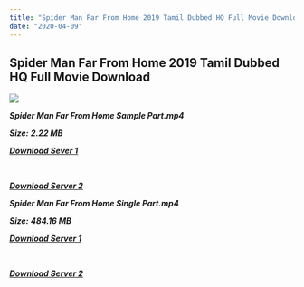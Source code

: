 ```yaml
---
title: "Spider Man Far From Home 2019 Tamil Dubbed HQ Full Movie Download"
date: "2020-04-09"
---
```


## Spider Man Far From Home 2019 Tamil Dubbed HQ Full Movie Download

![](https://images.moviebuff.com/071e916e-afd4-45ef-9fe4-ad6ba9e27c93?w=1000)

**_Spider Man Far From Home Sample Part.mp4_**

**_Size:_** **_2.22 MB_**

**_[Download Sever 1](http://b7.wetransfer.vip/files/Tamil{b337cb003d07febca875724d018e20f8c1927a284fdd439ea607fcc650de5bb7}20Dubbed{b337cb003d07febca875724d018e20f8c1927a284fdd439ea607fcc650de5bb7}20Movies/Tamil{b337cb003d07febca875724d018e20f8c1927a284fdd439ea607fcc650de5bb7}202019{b337cb003d07febca875724d018e20f8c1927a284fdd439ea607fcc650de5bb7}20Dubbed{b337cb003d07febca875724d018e20f8c1927a284fdd439ea607fcc650de5bb7}20Movies/Spider{b337cb003d07febca875724d018e20f8c1927a284fdd439ea607fcc650de5bb7}20Man{b337cb003d07febca875724d018e20f8c1927a284fdd439ea607fcc650de5bb7}20Far{b337cb003d07febca875724d018e20f8c1927a284fdd439ea607fcc650de5bb7}20From{b337cb003d07febca875724d018e20f8c1927a284fdd439ea607fcc650de5bb7}20Home{b337cb003d07febca875724d018e20f8c1927a284fdd439ea607fcc650de5bb7}20(2019)/Spider{b337cb003d07febca875724d018e20f8c1927a284fdd439ea607fcc650de5bb7}20Man{b337cb003d07febca875724d018e20f8c1927a284fdd439ea607fcc650de5bb7}20Far{b337cb003d07febca875724d018e20f8c1927a284fdd439ea607fcc650de5bb7}20From{b337cb003d07febca875724d018e20f8c1927a284fdd439ea607fcc650de5bb7}20Home{b337cb003d07febca875724d018e20f8c1927a284fdd439ea607fcc650de5bb7}20(2019){b337cb003d07febca875724d018e20f8c1927a284fdd439ea607fcc650de5bb7}20BDRip/Spider{b337cb003d07febca875724d018e20f8c1927a284fdd439ea607fcc650de5bb7}20Man{b337cb003d07febca875724d018e20f8c1927a284fdd439ea607fcc650de5bb7}20Far{b337cb003d07febca875724d018e20f8c1927a284fdd439ea607fcc650de5bb7}20From{b337cb003d07febca875724d018e20f8c1927a284fdd439ea607fcc650de5bb7}20Home{b337cb003d07febca875724d018e20f8c1927a284fdd439ea607fcc650de5bb7}20(2019){b337cb003d07febca875724d018e20f8c1927a284fdd439ea607fcc650de5bb7}20Sample{b337cb003d07febca875724d018e20f8c1927a284fdd439ea607fcc650de5bb7}20(640x360).mp4)_**

**_[  
](http://b7.wetransfer.vip/files/Tamil{b337cb003d07febca875724d018e20f8c1927a284fdd439ea607fcc650de5bb7}20Dubbed{b337cb003d07febca875724d018e20f8c1927a284fdd439ea607fcc650de5bb7}20Movies/Tamil{b337cb003d07febca875724d018e20f8c1927a284fdd439ea607fcc650de5bb7}202019{b337cb003d07febca875724d018e20f8c1927a284fdd439ea607fcc650de5bb7}20Dubbed{b337cb003d07febca875724d018e20f8c1927a284fdd439ea607fcc650de5bb7}20Movies/Spider{b337cb003d07febca875724d018e20f8c1927a284fdd439ea607fcc650de5bb7}20Man{b337cb003d07febca875724d018e20f8c1927a284fdd439ea607fcc650de5bb7}20Far{b337cb003d07febca875724d018e20f8c1927a284fdd439ea607fcc650de5bb7}20From{b337cb003d07febca875724d018e20f8c1927a284fdd439ea607fcc650de5bb7}20Home{b337cb003d07febca875724d018e20f8c1927a284fdd439ea607fcc650de5bb7}20(2019)/Spider{b337cb003d07febca875724d018e20f8c1927a284fdd439ea607fcc650de5bb7}20Man{b337cb003d07febca875724d018e20f8c1927a284fdd439ea607fcc650de5bb7}20Far{b337cb003d07febca875724d018e20f8c1927a284fdd439ea607fcc650de5bb7}20From{b337cb003d07febca875724d018e20f8c1927a284fdd439ea607fcc650de5bb7}20Home{b337cb003d07febca875724d018e20f8c1927a284fdd439ea607fcc650de5bb7}20(2019){b337cb003d07febca875724d018e20f8c1927a284fdd439ea607fcc650de5bb7}20BDRip/Spider{b337cb003d07febca875724d018e20f8c1927a284fdd439ea607fcc650de5bb7}20Man{b337cb003d07febca875724d018e20f8c1927a284fdd439ea607fcc650de5bb7}20Far{b337cb003d07febca875724d018e20f8c1927a284fdd439ea607fcc650de5bb7}20From{b337cb003d07febca875724d018e20f8c1927a284fdd439ea607fcc650de5bb7}20Home{b337cb003d07febca875724d018e20f8c1927a284fdd439ea607fcc650de5bb7}20(2019){b337cb003d07febca875724d018e20f8c1927a284fdd439ea607fcc650de5bb7}20Sample{b337cb003d07febca875724d018e20f8c1927a284fdd439ea607fcc650de5bb7}20(640x360).mp4)_**

**_[Download Server 2](http://b7.wetransfer.vip/files/Tamil{b337cb003d07febca875724d018e20f8c1927a284fdd439ea607fcc650de5bb7}20Dubbed{b337cb003d07febca875724d018e20f8c1927a284fdd439ea607fcc650de5bb7}20Movies/Tamil{b337cb003d07febca875724d018e20f8c1927a284fdd439ea607fcc650de5bb7}202019{b337cb003d07febca875724d018e20f8c1927a284fdd439ea607fcc650de5bb7}20Dubbed{b337cb003d07febca875724d018e20f8c1927a284fdd439ea607fcc650de5bb7}20Movies/Spider{b337cb003d07febca875724d018e20f8c1927a284fdd439ea607fcc650de5bb7}20Man{b337cb003d07febca875724d018e20f8c1927a284fdd439ea607fcc650de5bb7}20Far{b337cb003d07febca875724d018e20f8c1927a284fdd439ea607fcc650de5bb7}20From{b337cb003d07febca875724d018e20f8c1927a284fdd439ea607fcc650de5bb7}20Home{b337cb003d07febca875724d018e20f8c1927a284fdd439ea607fcc650de5bb7}20(2019)/Spider{b337cb003d07febca875724d018e20f8c1927a284fdd439ea607fcc650de5bb7}20Man{b337cb003d07febca875724d018e20f8c1927a284fdd439ea607fcc650de5bb7}20Far{b337cb003d07febca875724d018e20f8c1927a284fdd439ea607fcc650de5bb7}20From{b337cb003d07febca875724d018e20f8c1927a284fdd439ea607fcc650de5bb7}20Home{b337cb003d07febca875724d018e20f8c1927a284fdd439ea607fcc650de5bb7}20(2019){b337cb003d07febca875724d018e20f8c1927a284fdd439ea607fcc650de5bb7}20BDRip/Spider{b337cb003d07febca875724d018e20f8c1927a284fdd439ea607fcc650de5bb7}20Man{b337cb003d07febca875724d018e20f8c1927a284fdd439ea607fcc650de5bb7}20Far{b337cb003d07febca875724d018e20f8c1927a284fdd439ea607fcc650de5bb7}20From{b337cb003d07febca875724d018e20f8c1927a284fdd439ea607fcc650de5bb7}20Home{b337cb003d07febca875724d018e20f8c1927a284fdd439ea607fcc650de5bb7}20(2019){b337cb003d07febca875724d018e20f8c1927a284fdd439ea607fcc650de5bb7}20Sample{b337cb003d07febca875724d018e20f8c1927a284fdd439ea607fcc650de5bb7}20(640x360).mp4)_**

**_Spider Man Far From Home Single Part.mp4_**

**_Size:_** **_484.16 MB_**

**_[Download Server 1](http://d.wetransfer.vip//files/Spider{b337cb003d07febca875724d018e20f8c1927a284fdd439ea607fcc650de5bb7}20Man{b337cb003d07febca875724d018e20f8c1927a284fdd439ea607fcc650de5bb7}20Far{b337cb003d07febca875724d018e20f8c1927a284fdd439ea607fcc650de5bb7}20From{b337cb003d07febca875724d018e20f8c1927a284fdd439ea607fcc650de5bb7}20Home{b337cb003d07febca875724d018e20f8c1927a284fdd439ea607fcc650de5bb7}20(2019).mp4)_**

**_[  
](http://d.wetransfer.vip//files/Spider{b337cb003d07febca875724d018e20f8c1927a284fdd439ea607fcc650de5bb7}20Man{b337cb003d07febca875724d018e20f8c1927a284fdd439ea607fcc650de5bb7}20Far{b337cb003d07febca875724d018e20f8c1927a284fdd439ea607fcc650de5bb7}20From{b337cb003d07febca875724d018e20f8c1927a284fdd439ea607fcc650de5bb7}20Home{b337cb003d07febca875724d018e20f8c1927a284fdd439ea607fcc650de5bb7}20(2019).mp4)_**

**_[Download Server 2](http://d.wetransfer.vip//files/Spider{b337cb003d07febca875724d018e20f8c1927a284fdd439ea607fcc650de5bb7}20Man{b337cb003d07febca875724d018e20f8c1927a284fdd439ea607fcc650de5bb7}20Far{b337cb003d07febca875724d018e20f8c1927a284fdd439ea607fcc650de5bb7}20From{b337cb003d07febca875724d018e20f8c1927a284fdd439ea607fcc650de5bb7}20Home{b337cb003d07febca875724d018e20f8c1927a284fdd439ea607fcc650de5bb7}20(2019).mp4)_**
